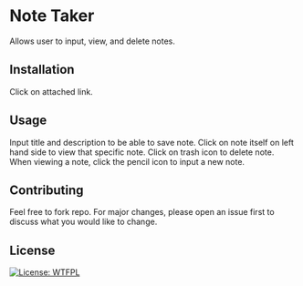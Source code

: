 # Note Taker

Allows user to input, view, and delete notes.

## Installation

Click on attached link.

## Usage

Input title and description to be able to save note. Click on note itself on left hand side to view that specific note. Click on trash icon to delete note. When viewing a note, click the pencil icon to input a new note.

## Contributing
Feel free to fork repo. For major changes, please open an issue first to discuss what you would like to change.

## License
[![License: WTFPL](https://img.shields.io/badge/License-WTFPL-brightgreen.svg)](http://www.wtfpl.net/about/)